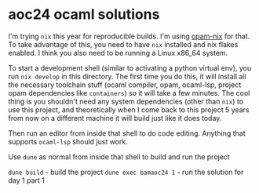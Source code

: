 # aoc24 ocaml solutions

I'm trying `nix` this year for reproducible builds. I'm using
[opam-nix](https://github.com/tweag/opam-nix) for that. To take advantage of
this, you need to have `nix` installed and nix flakes enabled. I think you
also need to be running a Linux x86_64 system.

To start a development shell (similar to activating a python virtual env), you
run `nix develop` in this directory. The first time you do this, it will install
all the necessary toolchain stuff (ocaml compiler, opam, ocaml-lsp, project opam
dependencies like `containers`) so it will take a few minutes. The cool thing
is you shouldn't need any system dependencies (other than `nix`) to use this
project, and theoretically when I come back to this project 5 years from now
on a different machine it will build just like it does today.

Then run an editor from inside that shell to do code editing. Anything that supports
`ocaml-lsp` should just work.

Use `dune` as normal from inside that shell to build and run the project

`dune build` - build the project
`dune exec bamaoc24 1` - run the solution for day 1 part 1
